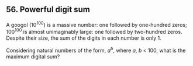 ## 56. Powerful digit sum

A googol (10<sup>100</sup>) is a massive number: one followed by one-hundred zeros; 100<sup>100</sup> is almost unimaginably large: one followed by two-hundred zeros. Despite their size, the sum of the digits in each number is only 1.

Considering natural numbers of the form, <var>a</var><sup><var>b</var></sup>, where <var>a</var>, <var>b</var> < 100, what is the maximum digital sum?
